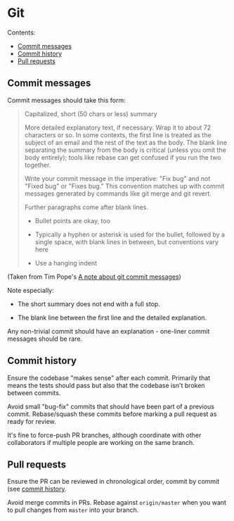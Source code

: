 # Git

Contents:

- [Commit messages](#commit-messages)
- [Commit history](#commit-history)
- [Pull requests](#pull-requests)


## Commit messages

Commit messages should take this form:

> Capitalized, short (50 chars or less) summary
> 
> More detailed explanatory text, if necessary.  Wrap it to about 72
> characters or so.  In some contexts, the first line is treated as the
> subject of an email and the rest of the text as the body.  The blank
> line separating the summary from the body is critical (unless you omit
> the body entirely); tools like rebase can get confused if you run the
> two together.
> 
> Write your commit message in the imperative: "Fix bug" and not "Fixed bug"
> or "Fixes bug."  This convention matches up with commit messages generated
> by commands like git merge and git revert.
> 
> Further paragraphs come after blank lines.
> 
> - Bullet points are okay, too
> 
> - Typically a hyphen or asterisk is used for the bullet, followed by a
>   single space, with blank lines in between, but conventions vary here
> 
> - Use a hanging indent

(Taken from Tim Pope's [A note about git commit messages](http://tbaggery.com/2008/04/19/a-note-about-git-commit-messages.html))

Note especially:

- The short summary does not end with a full stop.

- The blank line between the first line and the detailed explanation.

Any non-trivial commit should have an explanation - one-liner commit messages
should be rare.


## Commit history

Ensure the codebase "makes sense" after each commit. Primarily that means the tests should
pass but also that the codebase isn't broken between commits. 

Avoid small "bug-fix" commits that should have been part of a previous commit.
Rebase/squash these commits before marking a pull request as ready for review.

It's fine to force-push PR branches, although coordinate with other
collaborators if multiple people are working on the same branch.


## Pull requests

Ensure the PR can be reviewed in chronological order, commit by commit (see
[commit history](#commit-history).

Avoid merge commits in PRs. Rebase against `origin/master` when you want to pull
changes from `master` into your branch.
